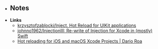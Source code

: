 - **Notes**
	- 
- **Links**
	- [krzysztofzablocki/Inject. Hot Reload for UIKit applications](https://github.com/krzysztofzablocki/Inject)
	- [johnno1962/InjectionIII: Re-write of Injection for Xcode in (mostly) Swift](https://github.com/johnno1962/InjectionIII)
	- [Hot reloading for iOS and macOS Xcode Projects | Dario Roa](https://darioroa.com/posts/hot-reloading-xcode-projects/)